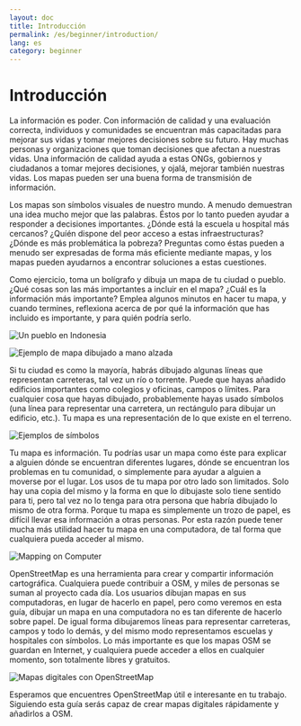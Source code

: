 ```yaml
---
layout: doc
title: Introducción
permalink: /es/beginner/introduction/
lang: es
category: beginner
---
```


Introducción
=============

La información es poder. Con información de calidad y una evaluación correcta, 
individuos y comunidades se encuentran más capacitadas para mejorar sus vidas
y tomar mejores decisiones sobre su futuro. Hay muchas personas y organizaciones
que toman decisiones que afectan a nuestras vidas. Una información de calidad
ayuda a estas ONGs, gobiernos y ciudadanos a tomar mejores decisiones, y ojalá,
mejorar también nuestras vidas. Los mapas pueden ser una buena forma de
transmisión de información.  

Los mapas son símbolos visuales de nuestro mundo. A menudo demuestran una idea
mucho mejor que las palabras. Éstos por lo tanto pueden ayudar a responder a
decisiones importantes. ¿Dónde está la escuela u hospital más cercanos? ¿Quíén
dispone del peor acceso a estas infraestructuras? ¿Dónde es más problemática
la pobreza? Preguntas como éstas pueden a menudo ser expresadas de forma más 
eficiente mediante mapas, y los mapas pueden ayudarnos a encontrar soluciones
a estas cuestiones.

Como ejercicio, toma un bolígrafo y dibuja un mapa de tu ciudad o pueblo. ¿Qué
cosas son las más importantes a incluir en el mapa? ¿Cuál es la información más
importante? Emplea algunos minutos en hacer tu mapa, y cuando termines,
reflexiona acerca de por qué la información que has incluido es importante, y
para quién podría serlo.


![Un pueblo en Indonesia][]

![Ejemplo de mapa dibujado a mano alzada][]

Si tu ciudad es como la mayoría, habrás dibujado algunas líneas que representan
carreteras, tal vez un río o torrente. Puede que hayas añadido edificios
importantes como colegios y oficinas, campos o límites. Para cualquier cosa que
hayas dibujado, probablemente hayas usado símbolos (una línea para representar
una carretera, un rectángulo para dibujar un edificio, etc.). Tu mapa es una
representación de lo que existe en el terreno.

![Ejemplos de símbolos][]

Tu mapa es información. Tu podrías usar un mapa como éste para explicar a
alguien dónde se encuentran diferentes lugares, dónde se encuentran los
problemas en tu comunidad, o simplemente para ayudar a alguien a moverse por el
lugar. Los usos de tu mapa por otro lado son limitados. Solo hay una copia del
mismo y la forma en que lo dibujaste solo tiene sentido para ti, pero tal vez no
lo tenga para otra persona que habría dibujado lo mismo de otra forma. Porque tu
mapa es simplemente un trozo de papel, es difícil llevar esa información a otras
personas. Por esta razón puede tener mucha más utilidad hacer tu mapa en una
computadora, de tal forma que cualquiera pueda acceder al mismo.

![Mapping on Computer][]

OpenStreetMap es una herramienta para crear y compartir información
cartográfica. Cualquiera puede contribuir a OSM, y miles de personas se suman al
proyecto cada día. Los usuarios dibujan mapas en sus computadoras, en lugar de
hacerlo en papel, pero como veremos en esta guía, dibujar un mapa en una
computadora no es tan diferente de hacerlo sobre papel. De igual forma
dibujaremos líneas para representar carreteras, campos y todo lo demás, y del
mismo modo representamos escuelas y hospitales con símbolos. Lo más importante
es que los mapas OSM se guardan en Internet, y cualquiera puede acceder a ellos
en cualquier momento, son totalmente libres y gratuitos.

![Mapas digitales con OpenStreetMap][]

Esperamos que encuentres OpenStreetMap útil e interesante en tu trabajo.
Siguiendo esta guía serás capaz de crear mapas digitales rápidamente y añadirlos
a OSM.

[Un pueblo en Indonesia]: {{site.baseurl}}/images/en/beginner/01_introduction/en_beg_01_introduction_image00_village-in-indonesia.png
[Ejemplo de mapa dibujado a mano alzada]: {{site.baseurl}}/images/en/beginner/01_introduction/en_beg_01_introduction_image01_hand-drawn-map.png
[Ejemplos de símbolos]: {{site.baseurl}}/images/en/beginner/01_introduction/en_beg_01_introduction_image02_examples-of-symbols.png
[Mapping on Computer]: {{site.baseurl}}/images/en/beginner/01_introduction/en_beg_01_introduction_image03_mapping-on-computer.png
[Mapas digitales con OpenStreetMap]: {{site.baseurl}}/images/en/beginner/01_introduction/en_beg_01_introduction_image04_digital-maps-with-osm.png
